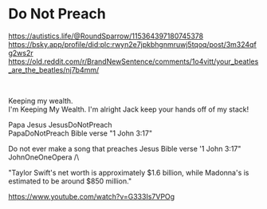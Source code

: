# Do Not Preach

https://autistics.life/@RoundSparrow/115364397180745378      
https://bsky.app/profile/did:plc:rwyn2e7jpkbhgnmruwj5tqoq/post/3m324qfg2ws2r    
https://old.reddit.com/r/BrandNewSentence/comments/1o4vitt/your_beatles_are_the_beatles/nj7b4mm/


&nbsp;

Keeping my wealth.   
I'm Keeping My Wealth. I'm alright Jack keep your hands off of my stack!   

Papa Jesus JesusDoNotPreach     
PapaDoNotPreach Bible verse "1 John 3:17"

Do not ever make a song that preaches Jesus Bible verse '1 John 3:17"   
JohnOneOneOpera /\

"Taylor Swift's net worth is approximately $1.6 billion, while Madonna's is estimated to be around $850 million."

https://www.youtube.com/watch?v=G333Is7VPOg
